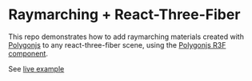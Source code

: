 # Raymarching + React-Three-Fiber

This repo demonstrates how to add raymarching materials created with [Polygonjs](https://polygonjs.com) to any react-three-fiber scene, using the [Polygonjs R3F component](https://github.com/polygonjs/polygonjs-react-three-fiber).

See [live example](https://polygonjs.com/demo?example=bynode/mat/raymarchingbuilder/refractions)

